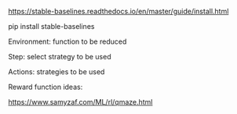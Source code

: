 https://stable-baselines.readthedocs.io/en/master/guide/install.html

pip install stable-baselines



Environment: 
    function to be reduced

Step:
    select strategy to be used 

Actions:
    strategies to be used 

 

Reward function ideas:



https://www.samyzaf.com/ML/rl/qmaze.html


